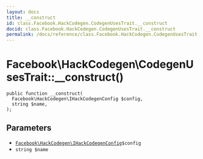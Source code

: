 ```yaml
---
layout: docs
title: __construct
id: class.Facebook.HackCodegen.CodegenUsesTrait.__construct
docid: class.Facebook.HackCodegen.CodegenUsesTrait.__construct
permalink: /docs/reference/class.Facebook.HackCodegen.CodegenUsesTrait.__construct.md
---
```

# Facebook\\HackCodegen\\CodegenUsesTrait::__construct()




``` Hack
public function __construct(
  Facebook\HackCodegen\IHackCodegenConfig $config,
  string $name,
);
```




## Parameters




* [` Facebook\HackCodegen\IHackCodegenConfig `](<interface.Facebook.HackCodegen.IHackCodegenConfig.md>)`` $config ``
* ` string $name `